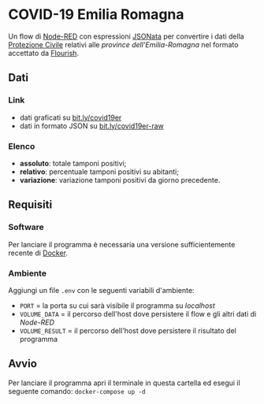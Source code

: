 # COVID-19 Emilia Romagna
Un flow di [Node-RED](https://nodered.org/) con espressioni [JSONata](https://jsonata.org/) per convertire i dati della [Protezione Civile](https://github.com/pcm-dpc/COVID-19) relativi alle _province dell'Emilia-Romagna_ nel formato accettato da [Flourish](https://bit.ly/covid19er).
## Dati
### Link
- dati graficati su [bit.ly/covid19er](https://bit.ly/covid19er)
- dati in formato JSON su [bit.ly/covid19er-raw](https://bit.ly/covid19er-raw)
### Elenco
- **assoluto**: totale tamponi positivi;
- **relativo**: percentuale tamponi positivi su abitanti;
- **variazione**: variazione tamponi positivi da giorno precedente.
## Requisiti
### Software
Per lanciare il programma è necessaria una versione sufficientemente recente di [Docker](https://docs.docker.com/get-docker/).
### Ambiente
Aggiungi un file `.env` con le seguenti variabili d'ambiente:
- `PORT` = la porta su cui sarà visibile il programma su _localhost_
- `VOLUME_DATA` = il percorso dell'host dove persistere il flow e gli altri dati di _Node-RED_
- `VOLUME_RESULT` = il percorso dell'host dove persistere il risultato del programma
## Avvio
Per lanciare il programma apri il terminale in questa cartella ed esegui il seguente comando:
```docker-compose up -d```

